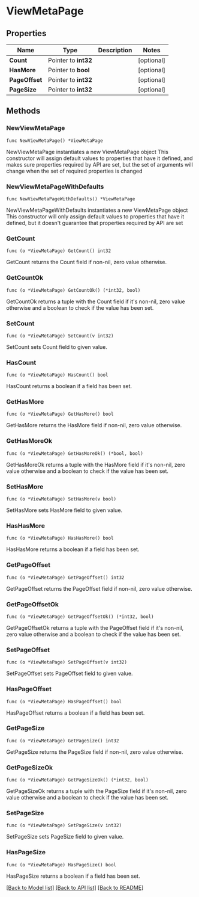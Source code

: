 # ViewMetaPage

## Properties

Name | Type | Description | Notes
------------ | ------------- | ------------- | -------------
**Count** | Pointer to **int32** |  | [optional] 
**HasMore** | Pointer to **bool** |  | [optional] 
**PageOffset** | Pointer to **int32** |  | [optional] 
**PageSize** | Pointer to **int32** |  | [optional] 

## Methods

### NewViewMetaPage

`func NewViewMetaPage() *ViewMetaPage`

NewViewMetaPage instantiates a new ViewMetaPage object
This constructor will assign default values to properties that have it defined,
and makes sure properties required by API are set, but the set of arguments
will change when the set of required properties is changed

### NewViewMetaPageWithDefaults

`func NewViewMetaPageWithDefaults() *ViewMetaPage`

NewViewMetaPageWithDefaults instantiates a new ViewMetaPage object
This constructor will only assign default values to properties that have it defined,
but it doesn't guarantee that properties required by API are set

### GetCount

`func (o *ViewMetaPage) GetCount() int32`

GetCount returns the Count field if non-nil, zero value otherwise.

### GetCountOk

`func (o *ViewMetaPage) GetCountOk() (*int32, bool)`

GetCountOk returns a tuple with the Count field if it's non-nil, zero value otherwise
and a boolean to check if the value has been set.

### SetCount

`func (o *ViewMetaPage) SetCount(v int32)`

SetCount sets Count field to given value.

### HasCount

`func (o *ViewMetaPage) HasCount() bool`

HasCount returns a boolean if a field has been set.

### GetHasMore

`func (o *ViewMetaPage) GetHasMore() bool`

GetHasMore returns the HasMore field if non-nil, zero value otherwise.

### GetHasMoreOk

`func (o *ViewMetaPage) GetHasMoreOk() (*bool, bool)`

GetHasMoreOk returns a tuple with the HasMore field if it's non-nil, zero value otherwise
and a boolean to check if the value has been set.

### SetHasMore

`func (o *ViewMetaPage) SetHasMore(v bool)`

SetHasMore sets HasMore field to given value.

### HasHasMore

`func (o *ViewMetaPage) HasHasMore() bool`

HasHasMore returns a boolean if a field has been set.

### GetPageOffset

`func (o *ViewMetaPage) GetPageOffset() int32`

GetPageOffset returns the PageOffset field if non-nil, zero value otherwise.

### GetPageOffsetOk

`func (o *ViewMetaPage) GetPageOffsetOk() (*int32, bool)`

GetPageOffsetOk returns a tuple with the PageOffset field if it's non-nil, zero value otherwise
and a boolean to check if the value has been set.

### SetPageOffset

`func (o *ViewMetaPage) SetPageOffset(v int32)`

SetPageOffset sets PageOffset field to given value.

### HasPageOffset

`func (o *ViewMetaPage) HasPageOffset() bool`

HasPageOffset returns a boolean if a field has been set.

### GetPageSize

`func (o *ViewMetaPage) GetPageSize() int32`

GetPageSize returns the PageSize field if non-nil, zero value otherwise.

### GetPageSizeOk

`func (o *ViewMetaPage) GetPageSizeOk() (*int32, bool)`

GetPageSizeOk returns a tuple with the PageSize field if it's non-nil, zero value otherwise
and a boolean to check if the value has been set.

### SetPageSize

`func (o *ViewMetaPage) SetPageSize(v int32)`

SetPageSize sets PageSize field to given value.

### HasPageSize

`func (o *ViewMetaPage) HasPageSize() bool`

HasPageSize returns a boolean if a field has been set.


[[Back to Model list]](../README.md#documentation-for-models) [[Back to API list]](../README.md#documentation-for-api-endpoints) [[Back to README]](../README.md)


